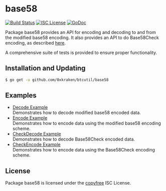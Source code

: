 base58
==========

[![Build Status](http://img.shields.io/travis/btcsuite/btcutil.svg)](https://travis-ci.org/btcsuite/btcutil)
[![ISC License](http://img.shields.io/badge/license-ISC-blue.svg)](http://copyfree.org)
[![GoDoc](https://img.shields.io/badge/godoc-reference-blue.svg)](http://godoc.org/github.com/0xkraken/btcutil/base58)

Package base58 provides an API for encoding and decoding to and from the
modified base58 encoding.  It also provides an API to do Base58Check encoding,
as described [here](https://en.bitcoin.it/wiki/Base58Check_encoding).

A comprehensive suite of tests is provided to ensure proper functionality.

## Installation and Updating

```bash
$ go get -u github.com/0xkraken/btcutil/base58
```

## Examples

* [Decode Example](http://godoc.org/github.com/0xkraken/btcutil/base58#example-Decode)  
  Demonstrates how to decode modified base58 encoded data.
* [Encode Example](http://godoc.org/github.com/0xkraken/btcutil/base58#example-Encode)  
  Demonstrates how to encode data using the modified base58 encoding scheme.
* [CheckDecode Example](http://godoc.org/github.com/0xkraken/btcutil/base58#example-CheckDecode)  
  Demonstrates how to decode Base58Check encoded data.
* [CheckEncode Example](http://godoc.org/github.com/0xkraken/btcutil/base58#example-CheckEncode)  
  Demonstrates how to encode data using the Base58Check encoding scheme.

## License

Package base58 is licensed under the [copyfree](http://copyfree.org) ISC
License.
